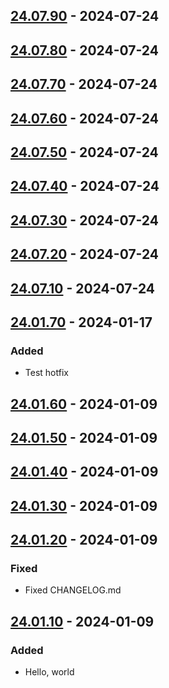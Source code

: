 ## [24.07.90] - 2024-07-24
## [24.07.80] - 2024-07-24
## [24.07.70] - 2024-07-24
## [24.07.60] - 2024-07-24
## [24.07.50] - 2024-07-24
## [24.07.40] - 2024-07-24
## [24.07.30] - 2024-07-24
## [24.07.20] - 2024-07-24
## [24.07.10] - 2024-07-24
## [24.01.70] - 2024-01-17
### Added
- Test hotfix

## [24.01.60] - 2024-01-09
## [24.01.50] - 2024-01-09
## [24.01.40] - 2024-01-09
## [24.01.30] - 2024-01-09
## [24.01.20] - 2024-01-09
### Fixed
- Fixed CHANGELOG.md

## [24.01.10] - 2024-01-09
### Added
- Hello, world

[24.07.90]: https://github.com/toyozaki/flutter_release_ci_sample/compare/24.07.80...24.07.90
[24.07.80]: https://github.com/toyozaki/flutter_release_ci_sample/compare/24.07.70...24.07.80
[24.07.70]: https://github.com/toyozaki/flutter_release_ci_sample/compare/24.07.60...24.07.70
[24.07.60]: https://github.com/toyozaki/flutter_release_ci_sample/compare/24.07.50...24.07.60
[24.07.50]: https://github.com/toyozaki/flutter_release_ci_sample/compare/24.07.40...24.07.50
[24.07.40]: https://github.com/toyozaki/flutter_release_ci_sample/compare/24.07.30...24.07.40
[24.07.30]: https://github.com/toyozaki/flutter_release_ci_sample/compare/24.07.20...24.07.30
[24.07.20]: https://github.com/toyozaki/flutter_release_ci_sample/compare/24.07.10...24.07.20
[24.07.10]: https://github.com/toyozaki/flutter_release_ci_sample/compare/24.01.70...24.07.10
[24.01.70]: https://github.com/toyozaki/flutter_release_ci_sample/compare/24.01.60...24.01.70
[24.01.60]: https://github.com/toyozaki/flutter_release_ci_sample/compare/24.01.50...24.01.60
[24.01.50]: https://github.com/toyozaki/flutter_release_ci_sample/compare/24.01.40...24.01.50
[24.01.40]: https://github.com/toyozaki/flutter_release_ci_sample/compare/24.01.30...24.01.40
[24.01.30]: https://github.com/toyozaki/flutter_release_ci_sample/compare/24.01.20...24.01.30
[24.01.20]: https://github.com/toyozaki/flutter_release_ci_sample/compare/24.01.10...24.01.20
[24.01.10]: https://github.com/toyozaki/flutter_release_ci_sample/releases/tag/24.01.10
